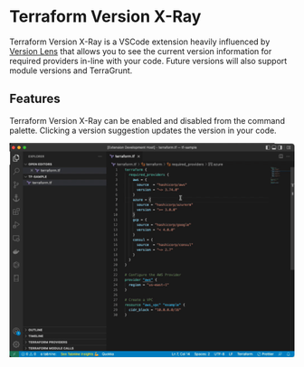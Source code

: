 # Terraform Version X-Ray

Terraform Version X-Ray is a VSCode extension heavily influenced by [Version Lens](https://marketplace.visualstudio.com/items?itemName=pflannery.vscode-versionlens) that allows you to see the current version information for required providers in-line with your code. Future versions will also support module versions and TerraGrunt.

## Features

Terraform Version X-Ray can be enabled and disabled from the command palette. Clicking a version suggestion updates the version in your code.

![Terraform Version X-Ray](/assets/xray.gif)
